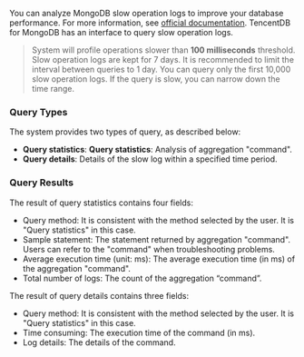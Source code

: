 You can analyze MongoDB slow operation logs to improve your database performance. For more information, see [official documentation](https://docs.mongodb.com/manual/tutorial/manage-the-database-profiler/). TencentDB for MongoDB has an interface to query slow operation logs.

>System will profile operations slower than **100 milliseconds** threshold.
> Slow operation logs are kept for 7 days. It is recommended to limit the interval between queries to 1 day.
> You can query only the first 10,000 slow operation logs. If the query is slow, you can narrow down the time range.
### Query Types
The system provides two types of query, as described below:

-  **Query statistics**: **Query statistics**: Analysis of aggregation "command".
-  **Query details**: Details of the slow log within a specified time period.


### Query Results

The result of query statistics contains four fields:
-  Query method: It is consistent with the method selected by the user. It is "Query statistics" in this case.
-  Sample statement: The statement returned by aggregation  "command". Users can refer to the "command" when troubleshooting problems.
-  Average execution time (unit: ms): The average execution time (in ms) of the aggregation "command".
-  Total number of logs: The count of the aggregation “command”.


The result of query details contains three fields:
-  Query method: It is consistent with the method selected by the user. It is "Query statistics" in this case.
-  Time consuming: The execution time of the command (in ms).
-  Log details: The details of the command.
